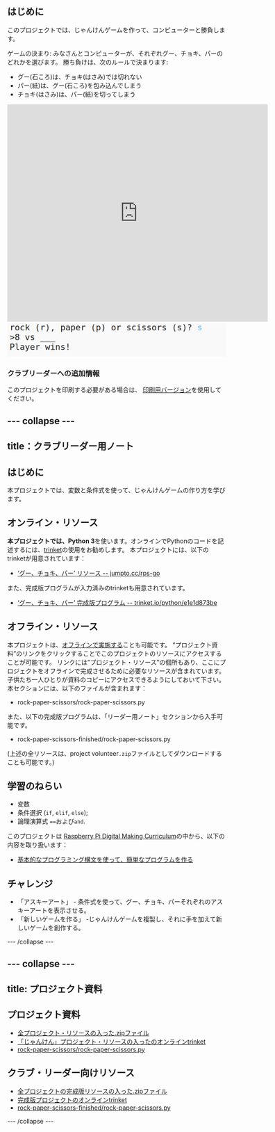 ## はじめに

このプロジェクトでは、じゃんけんゲームを作って、コンピューターと勝負します。

ゲームの決まり: みなさんとコンピューターが、それぞれグー、チョキ、パーのどれかを選びます。 勝ち負けは、次のルールで決まります:

* グー(石ころ)は、チョキ(はさみ)では切れない
* パー(紙)は、グー(石ころ)を包み込んでしまう
* チョキ(はさみ)は、パー(紙)を切ってしまう

<div class="trinket">
  <iframe src="https://trinket.io/embed/python/e1e1d873be?outputOnly=true&start=result" width="600" height="500" frameborder="0" marginwidth="0" marginheight="0" allowfullscreen>
  </iframe>
  <img src="images/rps-final.png">
</div>

### クラブリーダーへの追加情報

このプロジェクトを印刷する必要がある場合は、 [印刷用バージョン](https://projects.raspberrypi.org/en/projects/rock-paper-scissors/print)を使用してください。

## \--- collapse \---

## title：クラブリーダー用ノート

## はじめに

本プロジェクトでは、変数と条件式を使って、じゃんけんゲームの作り方を学びます。

## オンライン・リソース

**本プロジェクトでは、Python 3**を使います。オンラインでPythonのコードを記述するには、[trinket](https://trinket.io/)の使用をお勧めします。 本プロジェクトには、以下のtrinketが用意されています：

* [‘グー、チョキ、パー’ リソース -- jumpto.cc/rps-go](http://jumpto.cc/rps-go)

また、完成版プログラムが入力済みのtrinketも用意されています。

* [‘グー、チョキ、パー’ 完成版プログラム -- trinket.io/python/e1e1d873be](https://trinket.io/python/e1e1d873be)

## オフライン・リソース

本プロジェクトは、[オフラインで実施する](https://www.codeclubprojects.org/en-GB/resources/python-working-offline/)ことも可能です。 “プロジェクト資料”のリンクをクリックすることでこのプロジェクトのリソースにアクセスすることが可能です。 リンクには”プロジェクト・リソース”の個所もあり、ここにプロジェクトをオフラインで完成させるために必要なリソースが含まれています。 子供たち一人ひとりが資料のコピーにアクセスできるようにしておいて下さい。 本セクションには、以下のファイルが含まれます：

* rock-paper-scissors/rock-paper-scissors.py

また、以下の完成版プログラムは、「リーダー用ノート」セクションから入手可能です。

* rock-paper-scissors-finished/rock-paper-scissors.py

(上述の全リソースは、project volunteer`.zip`ファイルとしてダウンロードすることも可能です。)

## 学習のねらい

* 変数
* 条件選択 (`if`, `elif`, `else`); 
* 論理演算式 `==`および`and`.

このプロジェクトは [Raspberry Pi Digital Making Curriculum](http://rpf.io/curriculum)の中から、以下の内容を取り扱います：

* [基本的なプログラミング構文を使って、簡単なプログラムを作る](https://www.raspberrypi.org/curriculum/programming/creator)

## チャレンジ

* 「アスキーアート」 - 条件式を使って、グー、チョキ、パーそれぞれのアスキーアートを表示させる。 
* 「新しいゲームを作る」 -じゃんけんゲームを複製し、それに手を加えて新しいゲームを創作する。 

\--- /collapse \---

## \--- collapse \---

## title: プロジェクト資料

## プロジェクト資料

* [全プロジェクト・リソースの入った.zipファイル](resources/rock-paper-scissors-project-resources.zip)
* [「じゃんけん」プロジェクト・リソースの入ったのオンラインtrinket](http://jumpto.cc/rps-go)
* [rock-paper-scissors/rock-paper-scissors.py](resources/rock-paper-scissors-rock-paper-scissors.py)

## クラブ・リーダー向けリソース

* [全プロジェクトの完成版リソースの入った.zipファイル](resources/rock-paper-scissors-volunteer-resources.zip)
* [完成版プロジェクトのオンラインtrinket](https://trinket.io/python/e1e1d873be)
* [rock-paper-scissors-finished/rock-paper-scissors.py](resources/rock-paper-scissors-finished-rock-paper-scissors.py)

\--- /collapse \---